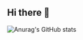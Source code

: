 ## Hi there 👋

![Anurag's GitHub stats](https://github-readme-stats.vercel.app/api?username=2ffect&show_icons=true&theme=transparent)
